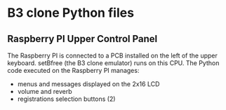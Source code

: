 
# B3 clone Python files

## Raspberry PI Upper Control Panel

The Raspberry PI is connected to a PCB installed on the left of the upper keyboard. setBfree (the B3 clone emulator) runs on this CPU.
The Python code executed on the Raspberry PI manages:
- menus and messages displayed on the 2x16 LCD
- volume and reverb
- registrations selection buttons (2)



